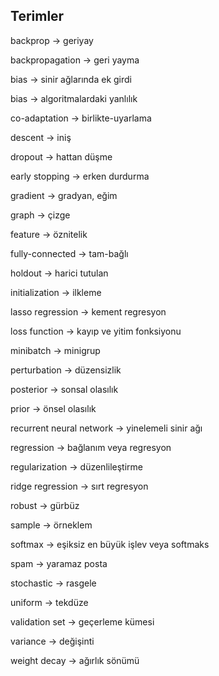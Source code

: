 ## Terimler

backprop -> geriyay

backpropagation -> geri yayma

bias -> sinir ağlarında ek girdi

bias -> algoritmalardaki yanlılık

co-adaptation -> birlikte-uyarlama

descent -> iniş

dropout ->  hattan düşme

early stopping -> erken durdurma

gradient -> gradyan, eğim

graph -> çizge

feature -> öznitelik

fully-connected -> tam-bağlı

holdout -> harici tutulan

initialization -> ilkleme

lasso regression -> kement regresyon

loss function ->  kayıp ve yitim fonksiyonu

minibatch -> minigrup

perturbation -> düzensizlik

posterior -> sonsal olasılık

prior -> önsel olasılık

recurrent neural network -> yinelemeli sinir ağı

regression -> bağlanım veya regresyon

regularization -> düzenlileştirme

ridge regression -> sırt regresyon

robust -> gürbüz

sample -> örneklem

softmax -> eşiksiz en büyük işlev veya softmaks

spam -> yaramaz posta

stochastic -> rasgele

uniform -> tekdüze

validation set -> geçerleme kümesi

variance -> değişinti 

weight decay -> ağırlık sönümü
